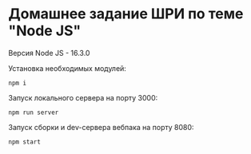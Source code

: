 # Домашнее задание ШРИ по теме "Node JS"

Версия Node JS - 16.3.0

Установка необходимых модулей:
```
npm i
```

Запуск локального сервера на порту 3000:
```
npm run server
```

Запуск сборки и dev-сервера вебпака на порту 8080:
```
npm start
```

